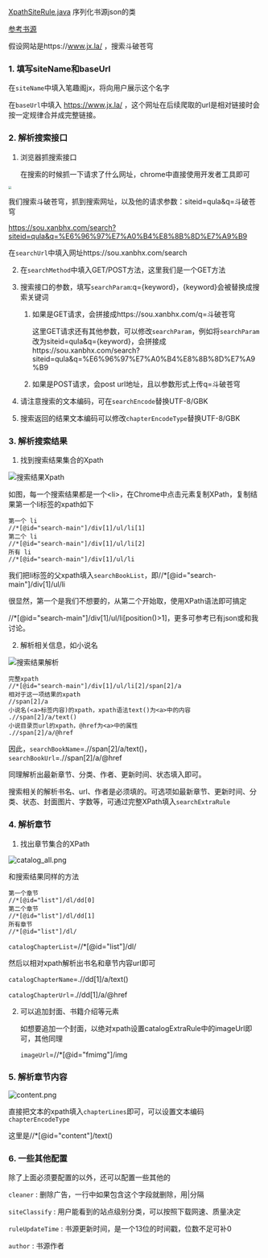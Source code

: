 [XpathSiteRule.java](https://github.com/Zzzia/EasyBook/blob/master/easybookmodule/src/main/java/com/zia/easybookmodule/bean/rule/XpathSiteRule.java) 序列化书源json的类

[参考书源](https://github.com/Zzzia/EasyBook/blob/master/easybook.json)

假设网站是https://www.jx.la/ ，搜索斗破苍穹

### 1. 填写siteName和baseUrl

在`siteName`中填入笔趣阁jx，将向用户展示这个名字

在`baseUrl`中填入 https://www.jx.la/ ，这个网址在后续爬取的url是相对链接时会按一定规律合并成完整链接。

### 2. 解析搜索接口

1. 浏览器抓搜索接口

   在搜索的时候抓一下请求了什么网址，chrome中直接使用开发者工具即可

<img src="http://zzzia.net:6676/upload/2019/12/parameters-1137218a7f294e77a5fbf8468ed85ad2.png" style="zoom:40%;" />

   我们搜索斗破苍穹，抓到搜索网址，以及他的请求参数：siteid=qula&q=斗破苍穹

   https://sou.xanbhx.com/search?siteid=qula&q=%E6%96%97%E7%A0%B4%E8%8B%8D%E7%A9%B9

   在`searchUrl`中填入网址https://sou.xanbhx.com/search

2. 在`searchMethod`中填入GET/POST方法，这里我们是一个GET方法

3. 搜索接口的参数，填写`searchParam`:q=\{keyword\}，\{keyword\}会被替换成搜索关键词
   1. 如果是GET请求，会拼接成https://sou.xanbhx.com/q=斗破苍穹
     
      这里GET请求还有其他参数，可以修改`searchParam`，例如将`searchParam`改为siteid=qula&q={keyword}，会拼接成https://sou.xanbhx.com/search?siteid=qula&q=%E6%96%97%E7%A0%B4%E8%8B%8D%E7%A9%B9
   2. 如果是POST请求，会post url地址，且以参数形式上传q=斗破苍穹

4. 请注意搜索的文本编码，可在`searchEncode`替换UTF-8/GBK

5. 搜索返回的结果文本编码可以修改`chapterEncodeType`替换UTF-8/GBK

### 3. 解析搜索结果

1. 找到搜索结果集合的Xpath

![搜索结果Xpath](http://zzzia.net:6676/upload/2019/12/image-20191229215342444-dfdc4f95c600458290b44c8ff3381a2d.png)

如图，每一个搜索结果都是一个\<li>，在Chrome中点击元素复制XPath，复制结果第一个li标签的xpath如下

~~~
第一个 li
//*[@id="search-main"]/div[1]/ul/li[1]
第二个 li
//*[@id="search-main"]/div[1]/ul/li[2]
所有 li
//*[@id="search-main"]/div[1]/ul/li
~~~

我们把li标签的父xpath填入`searchBookList`，即//*[@id="search-main"]/div[1]/ul/li

很显然，第一个是我们不想要的，从第二个开始取，使用XPath语法即可搞定

//*[@id="search-main"]/div[1]/ul/li[position()>1]，更多可参考已有json或和我讨论。

2. 解析相关信息，如小说名
  
![搜索结果解析](http://zzzia.net:6676/upload/2019/12/search_bk_name-50c25607641442c6894fed5a73f2fffe.png)
   
   ~~~
   完整xpath
   //*[@id="search-main"]/div[1]/ul/li[2]/span[2]/a
   相对于这一项结果的xpath
   //span[2]/a
   小说名(<a>标签内容)的xpath，xpath语法text()为<a>中的内容
   .//span[2]/a/text()
   小说目录页url的xpath，@href为<a>中的属性
   .//span[2]/a/@href
   ~~~
   
   因此，`searchBookName`=.//span[2]/a/text()，`searchBookUrl`=.//span[2]/a/@href
   
   同理解析出最新章节、分类、作者、更新时间、状态填入即可。
   
   搜索相关的解析书名、url、作者是必须填的。可选项如最新章节、更新时间、分类、状态、封面图片、字数等，可通过完整XPath填入`searchExtraRule`

### 4. 解析章节

1. 找出章节集合的XPath

![catalog_all.png](http://zzzia.net:6676/upload/2019/12/catalog_all-fcd188882f164709873b1b10500f636f.png)

   和搜索结果同样的方法

   ~~~
   第一个章节
   //*[@id="list"]/dl/dd[0]
   第二个章节
   //*[@id="list"]/dl/dd[1]
   所有章节
   //*[@id="list"]/dl/
   ~~~

   `catalogChapterList`=//*[@id="list"]/dl/

   然后以相对xpath解析出书名和章节内容url即可

   `catalogChapterName`=.//dd[1]/a/text()

   `catalogChapterUrl`=.//dd[1]/a/@href

2. 可以追加封面、书籍介绍等元素

   如想要追加一个封面，以绝对xpath设置catalogExtraRule中的imageUrl即可，其他同理

   `imageUrl`=//*[@id="fmimg"]/img

### 5. 解析章节内容

![content.png](http://zzzia.net:6676/upload/2019/12/content-65860c452c5746e5a61b519366b63c2c.png)

直接把文本的xpath填入`chapterLines`即可，可以设置文本编码`chapterEncodeType`

这里是//*[@id="content"]/text()

### 6. 一些其他配置

除了上面必须要配置的以外，还可以配置一些其他的

`cleaner` : 删除广告，一行中如果包含这个字段就删除，用|分隔

`siteClassify` : 用户能看到的站点级别分类，可以按照下载网速、质量决定

`ruleUpdateTime` : 书源更新时间，是一个13位的时间戳，位数不足可补0

`author` : 书源作者


